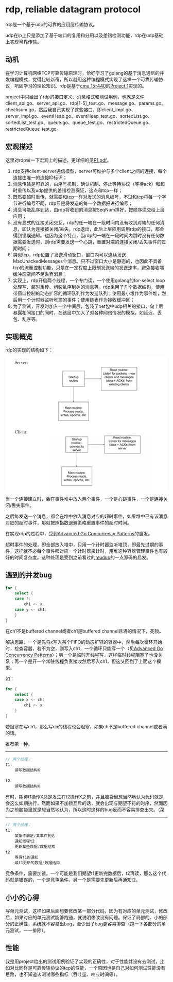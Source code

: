 # rdp, reliable datagram protocol

rdp是一个基于udp的可靠的应用层传输协议。

udp在ip上只是添加了基于端口的复用和分用以及差错检测功能，rdp在udp基础上实现可靠传输。

## 动机

在学习计算机网络TCP可靠传输原理时，恰好学习了golang的基于消息通信的并发编程模式，觉得比较新奇，所以就用这种编程模式实现了这样一个可靠传输协议，巩固学习的理论知识。rdp是基于[cmu 15-440](https://www.synergylabs.org/courses/15-440/syllabus.html)的[Project 1](https://github.com/cmu-440-f19/P1)实现的。

project中只给出了rdp的接口定义、消息格式和测试用例，也就是文件client_api.go、server_api.go、rdp\[1-5\]_test.go、message.go、params.go、checksum.go，然后我自己实现了这些接口，即client_impl.go、server_impl.go、eventHeap.go、eventHeap_test.go、sortedList.go、sortedList_test.go、queue.go、queue_test.go、restrictedQueue.go、restrictedQueue_test.go。

## 宏观描述

这里对rdp做一下宏观上的描述，更详细的见[P1.pdf](./P1.pdf)。

1. rdp支持client-server通信模型，server可维护与多个client之间的连接，每个连接由唯一的连接ID标识；
2. 消息传输是可靠的，由序号机制、确认机制、停止等待协议（等待ack）和超时重传以及udp提供的差错检测保证，这点和tcp一样；
3. 既然要超时重传，就需要和tcp一样对发送的消息编号，不过和tcp将每一个字节进行编号不同，rdp只是将发送的每一个数据报进行编号；
4. 消息可能乱序到达，由rdp将收到的消息按SeqNum排好，按顺序递交给上层应用；
5. 没有显式的连接关闭交互，rdp的任一端在一段时间内没有收到对端的任何消息，即认为连接被关闭/丢失，rdp退出，此后上层应用调用rdp的接口，都会得到错误通知。也因为这个特点，当rdp的一端在一段时间内暂时没有任何数据需要发送时，则rdp需要发送一个心跳，重置对端的连接关闭/丢失事件的过期时间；
6. 类似tcp，rdp设置了发送滑动窗口，窗口内可以连续发送MaxUnackedMessages个消息。只不过窗口大小是静态的，也因此不具备tcp的流量控制功能，只是在一定程度上限制发送端的发送速率，避免接收端缓冲区空间不足丢弃消息；
7. 实现上，rdp开启两个线程，一个专门读，一个使用golang的for-select loop处理写、超时重传、组装乱序到达的消息等。rdp采用了几个数据结构，使用带窗口控制的动态扩容的循环队列作为发送队列；使用最小堆作为事件堆，然后用一个计时器监听堆顶的事件；使用链表作为接收缓冲区；
8. 为了测试，开发时加入一个中间层，包装了net包中udp相关的接口，向上层暴露相同接口的同时，在该层中加入了对各种网络情况的模拟，如延迟、丢包、乱序等。

## 实现概览

rdp的实现的结构如下：

![](./structure.png)

当一个连接建立时，会在事件堆中放入两个事件，一个是心跳事件，一个是连接关闭/丢失事件。

之后每发送一个消息，都会在堆中放入消息对应的超时事件，如果堆中已有该消息对应的超时事件，那就按照指数退避策略重置事件的超时时间。

在实现rdp的过程中，受到[Advanced Go Concurrency Patterns](https://talks.golang.org/2013/advconc.slide#1)的启发。

超时事件的处理，即全部放入堆中，只用一个计时器监听堆顶，即最先过期的事件，这样就不必每个事件都对应一个计时器来计时，用堆这种容器管理事件也有较好的时间复杂度。这种处理是受到之前看过的[muduo](https://github.com/chenshuo/muduo)的一点源码的启发。

## 遇到的并发bug

```go
for {
	select {
	case ?:
		ch1 <- x
	case y <- ch1:
	}
}
```

在ch1不是buffered channel或者ch1是buffered channel且满的情况下，死锁。

解决思路，一个是先将x写入某个FIFO的动态扩容的容器中，然后每次循环开始时，检查容器，若不为空，则写入ch1，一个循环只能写一个（见[Advanced Go Concurrency Patterns](https://talks.golang.org/2013/advconc.slide#1)）；另一个是临时开线程写，这样临时线程阻塞了也没关系；再一个是开一个常驻线程负责接收然后写入ch1，但这又回到了上面这个模型。

如：

```go
for {
	select {
	case x <- ch:
		ch1 <- x
	}
}
```

若阻塞在写ch1，那么写ch的线程也会阻塞，如果ch不是buffered channel或者满的话。

推荐第一种。

***

```go
// 两个线程：
t1:
	读写数据结构X
	
t2:
	读写数据结构X
```
	
有时，期待t1操作X总是发生在t2操作X之前，并且脑袋里想当然地认为代码就是会这么如期执行，然而如果不加锁互斥的话，就会出现与期望不符的时序，然而因为之前脑袋里就是想当然地认为，所以这时这样的bug反而不容易排查出来。（菜

***

```go
// 两个线程：
t1:
	某条件满足/某事件到达
	通知线程t2
	更新某些数据/数据结构
t2:
	等待t1的通知
	读t1更新的数据/数据结构
```

竞争条件，需要加锁。一个可能是我们期望t1更新完数据后，t2再读，那么这个代码就是错误的，一个是竞争条件，另一个是需要先更新后再通知t2。

## 小小的心得

写单元测试，这样如果后面想要修改某一部分代码，因为有对应的单元测试，修改后，如果对应的单元测试能够跑通，就说明修改没有问题。保证了局部的、小的部分的正确性，系统就不容易出bug，至少出了bug更容易排查（跑一下各部分的单元测试，一一排除）。

## 性能

我是用project给出的测试用例验证了实现的正确性，对于性能并没有去测试，比如对比同样是可靠传输协议的tcp的性能，一个原因也是自己对如何测试性能没有思路，也不知道该测试哪些指标（吞吐量、响应时间等）。

